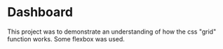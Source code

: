 # Dashboard
This project was to demonstrate an understanding of how the css "grid" function works. Some flexbox was used.
